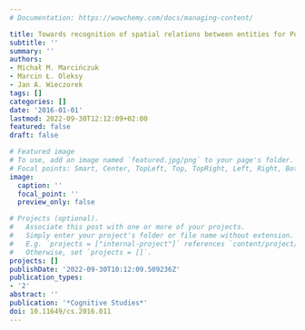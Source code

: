 ```yaml
---
# Documentation: https://wowchemy.com/docs/managing-content/

title: Towards recognition of spatial relations between entities for Polish
subtitle: ''
summary: ''
authors:
- Michał M. Marcińczuk
- Marcin Ł. Oleksy
- Jan A. Wieczorek
tags: []
categories: []
date: '2016-01-01'
lastmod: 2022-09-30T12:12:09+02:00
featured: false
draft: false

# Featured image
# To use, add an image named `featured.jpg/png` to your page's folder.
# Focal points: Smart, Center, TopLeft, Top, TopRight, Left, Right, BottomLeft, Bottom, BottomRight.
image:
  caption: ''
  focal_point: ''
  preview_only: false

# Projects (optional).
#   Associate this post with one or more of your projects.
#   Simply enter your project's folder or file name without extension.
#   E.g. `projects = ["internal-project"]` references `content/project/deep-learning/index.md`.
#   Otherwise, set `projects = []`.
projects: []
publishDate: '2022-09-30T10:12:09.509236Z'
publication_types:
- '2'
abstract: ''
publication: '*Cognitive Studies*'
doi: 10.11649/cs.2016.011
---
```

